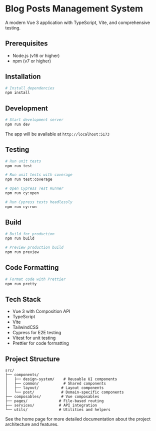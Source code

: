 # Blog Posts Management System

A modern Vue 3 application with TypeScript, Vite, and comprehensive testing.

## Prerequisites

- Node.js (v16 or higher)
- npm (v7 or higher)

## Installation

```bash
# Install dependencies
npm install
```

## Development

```bash
# Start development server
npm run dev
```

The app will be available at `http://localhost:5173`

## Testing

```bash
# Run unit tests
npm run test

# Run unit tests with coverage
npm run test:coverage

# Open Cypress Test Runner
npm run cy:open

# Run Cypress tests headlessly
npm run cy:run
```

## Build

```bash
# Build for production
npm run build

# Preview production build
npm run preview
```

## Code Formatting

```bash
# Format code with Prettier
npm run pretty
```

## Tech Stack

- Vue 3 with Composition API
- TypeScript
- Vite
- TailwindCSS
- Cypress for E2E testing
- Vitest for unit testing
- Prettier for code formatting

## Project Structure

```
src/
├── components/
│   ├── design-system/    # Reusable UI components
│   ├── common/           # Shared components
│   ├── layout/          # Layout components
│   └── post/            # Domain-specific components
├── composables/         # Vue composables
├── pages/              # File-based routing
├── services/           # API integration
└── utils/              # Utilities and helpers
```

See the home page for more detailed documentation about the project architecture and features.